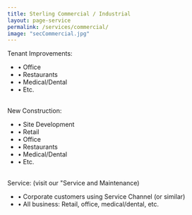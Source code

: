```yaml
---
title: Sterling Commercial / Industrial
layout: page-service
permalink: /services/commercial/
image: "secCommercial.jpg"
---
```


Tenant Improvements:

- &#8226; Office
- &#8226; Restaurants
- &#8226; Medical/Dental
- &#8226; Etc.

<br>
New Construction:

- &#8226; Site Development
- &#8226; Retail 
- &#8226; Office
- &#8226; Restaurants
- &#8226; Medical/Dental
- &#8226; Etc.

<br>
Service: (visit our "Service and Maintenance)

- &#8226; Corporate customers using Service Channel (or similar)
- &#8226; All business: Retail, office, medical/dental, etc.

